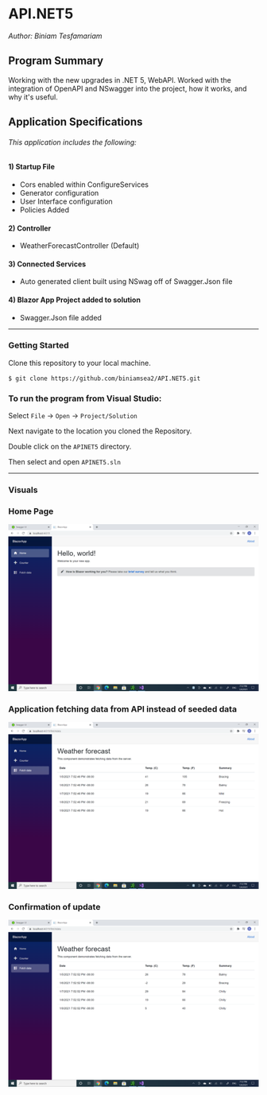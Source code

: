 # API.NET5  

*Author: Biniam Tesfamariam*  

## Program Summary 
Working with the new upgrades in .NET 5, WebAPI. Worked with the integration of OpenAPI and NSwagger into the project, how it works, and why it's useful. 

## Application Specifications

###### This application includes the following:  
 #### 1) Startup File 
- Cors enabled within ConfigureServices 
- Generator configuration 
- User Interface configuration 
- Policies Added

#### 2) Controller  
- WeatherForecastController (Default)

#### 3) Connected Services
- Auto generated client built using NSwag off of Swagger.Json file

#### 4) Blazor App Project added to solution
- Swagger.Json file added
---

### Getting Started
Clone this repository to your local machine.

```
$ git clone https://github.com/biniamsea2/API.NET5.git
```

### To run the program from Visual Studio:
Select ```File``` -> ```Open``` -> ```Project/Solution```

Next navigate to the location you cloned the Repository.

Double click on the ```APINET5``` directory.

Then select and open ```APINET5.sln```

---

### Visuals  
### Home Page
![Image 1](https://github.com/biniamsea2/API.NET5/blob/main/Screenshot%20(22).png)
### Application fetching data from API instead of seeded data
![Image 2](https://github.com/biniamsea2/API.NET5/blob/main/Screenshot%20(27).png)
### Confirmation of update 
![Image 3](https://github.com/biniamsea2/API.NET5/blob/main/Screenshot%20(28).png)

